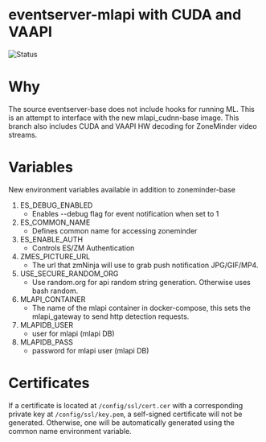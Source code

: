 # eventserver-mlapi with CUDA and VAAPI

[//]: # ([![Docker Build]&#40;https://github.com/baudneo/eventserver-base/actions/workflows/docker-build.yaml/badge.svg&#41;]&#40;https://github.com/zoneminder-containers/eventserver-base/actions/workflows/docker-build.yaml&#41;)
![Status](https://img.shields.io/badge/Status-ALPHA-red)

# Why

The source eventserver-base does not include hooks for running ML. This is an attempt to interface with the new 
mlapi_cudnn-base image. This branch also includes CUDA and VAAPI HW decoding for ZoneMinder video streams.

# Variables

New environment variables available in addition to zoneminder-base
1. ES_DEBUG_ENABLED
    - Enables --debug flag for event notification when set to 1
2. ES_COMMON_NAME
    - Defines common name for accessing zoneminder
3. ES_ENABLE_AUTH
    - Controls ES/ZM Authentication
4. ZMES_PICTURE_URL
    - The url that zmNinja will use to grab push notification JPG/GIF/MP4.
5. USE_SECURE_RANDOM_ORG
    - Use random.org for api random string generation. Otherwise uses bash random.
6. MLAPI_CONTAINER
    - The name of the mlapi container in docker-compose, this sets the mlapi_gateway to send http detection requests.
7. MLAPIDB_USER
    - user for mlapi (mlapi DB)
8. MLAPIDB_PASS
    - password for mlapi user (mlapi DB)


# Certificates
If a certificate is located at `/config/ssl/cert.cer` with a corresponding
private key at `/config/ssl/key.pem`, a self-signed certificate will not be
generated. Otherwise, one will be automatically generated using the common name
environment variable.
